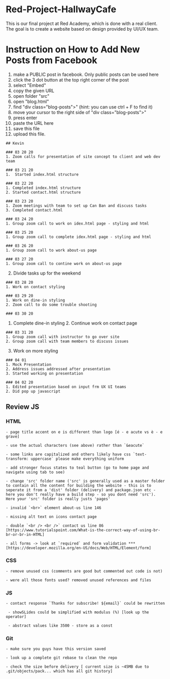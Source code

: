 # Red-Project-HallwayCafe
This is our final project at Red Academy, which is done with a real client. The goal is to create a website based on design provided by UI/UX team.

# Instruction on How to Add New Posts from Facebook
  1. make a PUBLIC post in facebook. Only public posts can be used here
  2. click the 3 dot button at the top right corner of the post
  3. select "Embed"
  4. copy the given URL
  5. open folder "src"
  6. open "blog.html"
  7. find "div class="blog-posts">" (hint: you can use ctrl + F to find it)
  8. move your cursor to the right side of "div class="blog-posts">"
  9. press enter
  10. paste the URL here
  11. save this file
  12. upload this file.


	## Kevin

	### 03 20 20
	1. Zoom calls for presentation of site concept to client and web dev team

	### 03 21 20
	1.  Started index.html structure
	
	### 03 22 20
	1. Completed index.html structure
	2. Started contact.html structure

	### 03 23 20
	1. Zoom meetings with team to set up Can Ban and discuss tasks
	3. Completed contact.html

	### 03 24 20
	1. Group zoom call to work on idex.html page - styling and html
	
	### 03 25 20
	1. Group zoom call to complete idex.html page - styling and html

	### 03 26 20
	1. Group zoom call to work about-us page

	### 03 27 20
	1. Group zoom call to contine work on about-us page
  2. Divide tasks up for the weekend

	### 03 28 20
	1. Work on contact styling

	### 03 29 20
	1. Work on dine-in styling
	2. Zoom call to do some trouble shooting
	
	### 03 30 20
  1. Complete dine-in styling
	2. Continue work on contact page 

	### 03 31 20
	1. Group zoom call with instructor to go over site
	2. Group zoom call with team members to discuss issues
  3. Work on more styling

	### 04 01 
	1. Mock Presentation
	2. Address issues addressed after presentation
	3. Started working on presentation

	### 04 02 20
	1. Edited presentation based on input frm UX UI teams
	2. Did pop up javascript


## Review JS

### HTML
	- page title accent on e is different than logo [é - e acute vs è - e grave]

	- use the actual characters (see above) rather than `&eacute`

	- some links are capitalized and others likely have css `text-transform: uppercase` please make everything uniform 

	- add stronger focus states to teal button (go to home page and navigate using tab to see)

	- change 'src' folder name ('src' is generally used as a master folder to contain all the content for building the website - this is to seperate it from a 'dist' folder (delivery) and package.json etc - here you don't really have a build step - so you dont need 'src'). Here your 'src' folder is really justs 'pages'

	- invalid `<br>` element about-us line 146

	- missing alt text on icons contact page

	- double `<br /> <br />` contact us line 86 [https://www.tutorialspoint.com/What-is-the-correct-way-of-using-br-br-or-br-in-HTML]

	- all forms -> look at `required` and form validation *** [https://developer.mozilla.org/en-US/docs/Web/HTML/Element/form]


### CSS

	- remove unused css (comments are good but commented out code is not)

	- were all those fonts used? removed unused references and files

### JS

	- contact response `Thanks for subscribe! ${email}` could be rewritten

	 - showSLides could be simplified with modulus (%) [look up the operator]

	 - abstract values like 3500 - store as a const

### Git

	- make sure you guys have this version saved
	
	- look up a complete git rebase to clean the repo
	
	- check the size before delivery [ current size is ~45MB due to .git/objects/pack... which has all git history]
